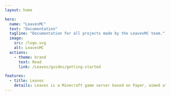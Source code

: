 ```yaml
---
layout: home

hero:
  name: "LeavesMC"
  text: "Documentation"
  tagline: "Documentation for all projects made by the LeavesMC team."
  image:
    src: /logo.svg
    alt: LeavesMC
  actions:
    - theme: brand
      text: Read
      link: /Leaves/guides/getting-started

features:
  - title: Leaves
    details: Leaves is a Minecraft game server based on Paper, aimed at repairing broken vanilla properties.
---
```


<style>
  :root {
    --vp-home-hero-name-color: transparent;
    --vp-home-hero-name-background: -webkit-linear-gradient(120deg, #059669, #2dd4bf);
  }
</style>
